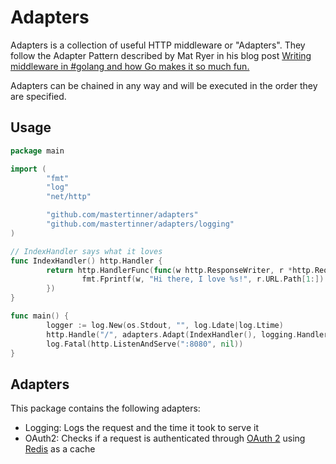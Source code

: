 # Adapters

Adapters is a collection of useful HTTP middleware or "Adapters". They follow the Adapter Pattern described by Mat Ryer in his blog post [Writing middleware in #golang and how Go makes it so much fun.](https://medium.com/@matryer/writing-middleware-in-golang-and-how-go-makes-it-so-much-fun-4375c1246e81)

Adapters can be chained in any way and will be executed in the order they are specified.

## Usage

```go
package main

import (
        "fmt"
        "log"
        "net/http"

        "github.com/mastertinner/adapters"
        "github.com/mastertinner/adapters/logging"
)

// IndexHandler says what it loves
func IndexHandler() http.Handler {
        return http.HandlerFunc(func(w http.ResponseWriter, r *http.Request) {
                fmt.Fprintf(w, "Hi there, I love %s!", r.URL.Path[1:])
        })
}

func main() {
        logger := log.New(os.Stdout, "", log.Ldate|log.Ltime)
        http.Handle("/", adapters.Adapt(IndexHandler(), logging.Handler(logger)))
        log.Fatal(http.ListenAndServe(":8080", nil))
}
```

## Adapters

This package contains the following adapters:

* Logging: Logs the request and the time it took to serve it
* OAuth2: Checks if a request is authenticated through [OAuth 2](https://oauth.net/2/) using [Redis](https://redis.io/) as a cache
